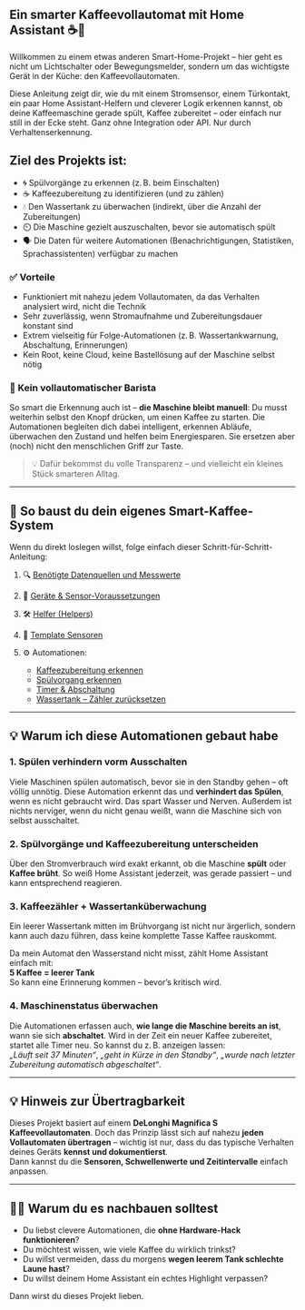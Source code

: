 ## Ein smarter Kaffeevollautomat mit Home Assistant ☕️🤖

Willkommen zu einem etwas anderen Smart-Home-Projekt – hier geht es nicht um Lichtschalter oder Bewegungsmelder, sondern um das wichtigste Gerät in der Küche: den Kaffeevollautomaten.

Diese Anleitung zeigt dir, wie du mit einem Stromsensor, einem Türkontakt, ein paar Home Assistant-Helfern und cleverer Logik erkennen kannst, ob deine Kaffeemaschine gerade spült, Kaffee zubereitet – oder einfach nur still in der Ecke steht. Ganz ohne Integration oder API. Nur durch Verhaltenserkennung.

## Ziel des Projekts ist:

- 🌀 Spülvorgänge zu erkennen (z. B. beim Einschalten)
- ☕ Kaffeezubereitung zu identifizieren (und zu zählen)
- 💧 Den Wassertank zu überwachen (indirekt, über die Anzahl der Zubereitungen)
- ⏲️ Die Maschine gezielt auszuschalten, bevor sie automatisch spült
- 🗣️ Die Daten für weitere Automationen (Benachrichtigungen, Statistiken, Sprachassistenten) verfügbar zu machen

### ✅ Vorteile

- Funktioniert mit nahezu jedem Vollautomaten, da das Verhalten analysiert wird, nicht die Technik
- Sehr zuverlässig, wenn Stromaufnahme und Zubereitungsdauer konstant sind
- Extrem vielseitig für Folge-Automationen (z. B. Wassertankwarnung, Abschaltung, Erinnerungen)
- Kein Root, keine Cloud, keine Bastellösung auf der Maschine selbst nötig

### 🚫 Kein vollautomatischer Barista

So smart die Erkennung auch ist – **die Maschine bleibt manuell**: Du musst weiterhin selbst den Knopf drücken, um einen Kaffee zu starten. Die Automationen begleiten dich dabei intelligent, erkennen Abläufe, überwachen den Zustand und helfen beim Energiesparen. Sie ersetzen aber (noch) nicht den menschlichen Griff zur Taste.  

> 💡 Dafür bekommst du volle Transparenz – und vielleicht ein kleines Stück smarteren Alltag.

---

## 🔧 So baust du dein eigenes Smart-Kaffee-System

Wenn du direkt loslegen willst, folge einfach dieser Schritt-für-Schritt-Anleitung:

1. 🔍 [Benötigte Datenquellen und Messwerte](./Benötigte%20Datenquellen%20und%20Messwerte.md)
2. 🧰 [Geräte & Sensor-Voraussetzungen](./Geräte.md)
3. 🛠️ [Helfer (Helpers)](./Helfer.md)
4. 🧪 [Template Sensoren](./Template%20Sensoren.md)
5. ⚙️ Automationen:

   * [Kaffeezubereitung erkennen](./Kaffeezubereitung%20erkennen.md)
   * [Spülvorgang erkennen](./Delongi%20Spülen%20erkennen.md)
   * [Timer & Abschaltung](./Timer%20%26%20Abschaltung.md)
   * [Wassertank – Zähler zurücksetzen](./Wassertank%20–%20Zähler%20zurücksetzen.md)

---

## 💡 Warum ich diese Automationen gebaut habe

### 1. **Spülen verhindern vorm Ausschalten**

Viele Maschinen spülen automatisch, bevor sie in den Standby gehen – oft völlig unnötig. Diese Automation erkennt das und **verhindert das Spülen**, wenn es nicht gebraucht wird. Das spart Wasser und Nerven. Außerdem ist nichts nerviger, wenn du nicht genau weißt, wann die Maschine sich von selbst ausschaltet.

### 2. **Spülvorgänge und Kaffeezubereitung unterscheiden**

Über den Stromverbrauch wird exakt erkannt, ob die Maschine **spült** oder **Kaffee brüht**. So weiß Home Assistant jederzeit, was gerade passiert – und kann entsprechend reagieren.

### 3. **Kaffeezähler + Wassertanküberwachung**

Ein leerer Wassertank mitten im Brühvorgang ist nicht nur ärgerlich, sondern kann auch dazu führen, dass keine  komplette Tasse Kaffee rauskommt.

Da mein Automat den Wasserstand nicht misst, zählt Home Assistant einfach mit:  
 **5 Kaffee = leerer Tank**  
 So kann eine Erinnerung kommen – bevor’s kritisch wird.

### 4. **Maschinenstatus überwachen**

Die Automationen erfassen auch, **wie lange die Maschine bereits an ist**, wann sie sich **abschaltet**. Wird in der Zeit ein neuer Kaffee zubereitet, startet alle Timer neu. So kannst du z. B. anzeigen lassen:  
 *„Läuft seit 37 Minuten“*, *„geht in Kürze in den Standby“*, *„wurde nach letzter Zubereitung automatisch abgeschaltet“*.

---

## 💡 Hinweis zur Übertragbarkeit

Dieses Projekt basiert auf einem **DeLonghi Magnifica S Kaffeevollautomaten**. Doch das Prinzip lässt sich auf nahezu **jeden Vollautomaten übertragen** – wichtig ist nur, dass du das typische Verhalten deines Geräts **kennst und dokumentierst**.  
Dann kannst du die **Sensoren, Schwellenwerte und Zeitintervalle** einfach anpassen.

---

## 👨‍🔧 Warum du es nachbauen solltest

- Du liebst clevere Automationen, die **ohne Hardware-Hack funktionieren**?
- Du möchtest wissen, wie viele Kaffee du wirklich trinkst?
- Du willst vermeiden, dass du morgens **wegen leerem Tank schlechte Laune hast**?
- Du willst deinem Home Assistant ein echtes Highlight verpassen?

Dann wirst du dieses Projekt lieben.
